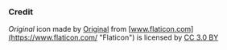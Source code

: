 ### Credit

*Original* icon made by [Original](https://www.flaticon.com/authors/freepik "Original") from [www.flaticon.com](https://www.flaticon.com/ "Flaticon") is licensed by [CC 3.0 BY](http://creativecommons.org/licenses/by/3.0/ "Creative Commons BY 3.0")
